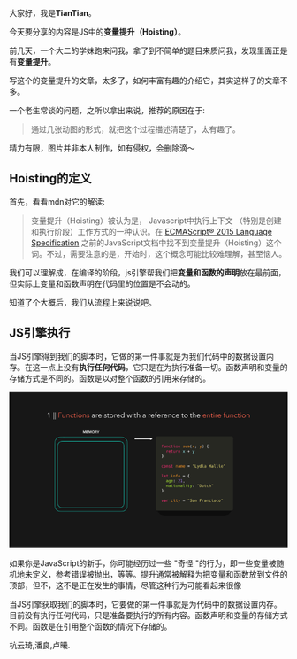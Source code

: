 

大家好，我是**TianTian**。

今天要分享的内容是JS中的**变量提升（Hoisting）**。

前几天，一个大二的学妹跑来问我，拿了到不简单的题目来质问我，发现里面正是有**变量提升**。

写这个的变量提升的文章，太多了，如何丰富有趣的介绍它，其实这样子的文章不多。

一个老生常谈的问题，之所以拿出来说，推荐的原因在于:

> 通过几张动图的形式，就把这个过程描述清楚了，太有趣了。



精力有限，图片并非本人制作，如有侵权，会删除滴～



## Hoisting的定义

首先，看看mdn对它的解读:

> 变量提升（Hoisting）被认为是， Javascript中执行上下文 （特别是创建和执行阶段）工作方式的一种认识。在 [ECMAScript® 2015 Language Specification](https://www.ecma-international.org/ecma-262/6.0/index.html) 之前的JavaScript文档中找不到变量提升（Hoisting）这个词。不过，需要注意的是，开始时，这个概念可能比较难理解，甚至恼人。

我们可以理解成，在编译的阶段，js引擎帮我们把**变量和函数的声明**放在最前面，但实际上变量和函数声明在代码里的位置是不会动的。



知道了个大概后，我们从流程上来说说吧。



## JS引擎执行

当JS引擎得到我们的脚本时，它做的第一件事就是为我们代码中的数据设置内存。在这一点上没有**执行任何代码**，它只是在为执行准备一切。函数声明和变量的存储方式是不同的。函数是以对整个函数的引用来存储的。

![](../../images/外文/JS预编译/1.gif)







如果你是JavaScript的新手，你可能经历过一些 "奇怪 "的行为，即一些变量被随机地未定义，参考错误被抛出，等等。提升通常被解释为把变量和函数放到文件的顶部，但不，这不是正在发生的事情，尽管这种行为可能看起来很像





当JS引擎获取我们的脚本时，它要做的第一件事就是为代码中的数据设置内存。目前没有执行任何代码，只是准备要执行的所有内容。函数声明和变量的存储方式不同。函数是在引用整个函数的情况下存储的。

杭云琦,潘良,卢曦.





